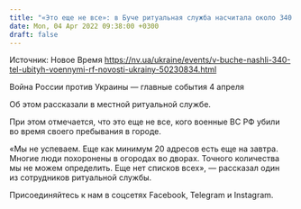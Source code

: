 ```yaml
---
title: "«Это еще не все»: в Буче ритуальная служба насчитала около 340 жертв российских военных преступлений"
date: Mon, 04 Apr 2022 09:38:00 +0300
draft: false
---
```

Источник: Новое Время https://nv.ua/ukraine/events/v-buche-nashli-340-tel-ubityh-voennymi-rf-novosti-ukrainy-50230834.html


 Война России против Украины — главные события 4 апреля 

Об этом рассказали в местной ритуальной службе.

При этом отмечается, что это еще не все, кого военные ВС РФ убили во время своего пребывания в городе.

«Мы не успеваем. Еще как минимум 20 адресов есть еще на завтра. Многие люди похоронены в огородах во дворах. Точного количества мы не можем определить. Еще нет списков всех», — рассказал один из сотрудников ритуальной службы.

Присоединяйтесь к нам в соцсетях Facebook, Telegram и Instagram.
